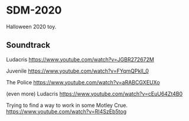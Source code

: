 # SDM-2020

Halloween 2020 toy.

## Soundtrack

Ludacris
https://www.youtube.com/watch?v=JGBR272672M

Juvenile
https://www.youtube.com/watch?v=FYqmQPklI_0

The Police
https://www.youtube.com/watch?v=aRABCGXEUXo

(even more) Ludacris
https://www.youtube.com/watch?v=cEuU64Zt4B0

Trying to find a way to work in some Motley Crue.
https://www.youtube.com/watch?v=RI4SzEb5tog
